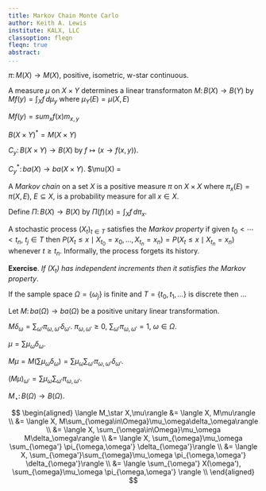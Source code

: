 ```yaml
---
title: Markov Chain Monte Carlo
author: Keith A. Lewis
institute: KALX, LLC
classoption: fleqn
fleqn: true
abstract: 
...
```


$\pi\colon M(X)\to M(X)$, positive, isometric, w-star continuous.

A measure $\mu$ on $X\times Y$ determines a linear transformaton
$M\colon B(X)\to B(Y)$ by $Mf(y) = \int_X f\,d\mu_y$
where $\mu_Y(E) = \mu(X,E)$

$Mf(y) = sum_x f(x) m_{x,y}$

$B(X\times Y)^* = M(X\times Y)$

$C_y\colon B(X\times Y) \to B(X)$ by $f\mapsto (x \to f(x,y))$.

$C_y^*\colon ba(X)\to ba(X\times Y)$. $\mu(X) = 

A _Markov chain_ on a set $X$ is a positive measure $\pi$ on $X\times X$ 
where  $\pi_x(E) = \pi(X,E)$, $E\subseteq X$, is a probability measure
for all $x\in X$.

Define $\Pi\colon B(X)\to B(X)$ by $\Pi(f)(x) = \int_X f\,d\pi_x$.

A stochastic process $(X_t)_{t\in T}$ satisfies the _Markov property_
if given $t_0 < \cdots < t_n$, $t_j\in T$ then
$P(X_t \le x \mid X_{t_0} = x_0, \ldots, X_{t_n} = x_n) = P(X_t \le x \mid X_{t_n} = x_n)$
whenever $t \ge t_n$. Informally, the process forgets its history.

__Exercise__. _If $(X_t)$ has independent increments then it satisfies the Markov property_.

If the sample space $\Omega = \{\omega_j\}$ is finite and $T = \{t_0,t_1,\ldots\}$ is
discrete then ...

Let $M\colon ba(\Omega)\to ba(\Omega)$ be a positive unitary linear transformation.

$M\delta_\omega = \sum_{\omega'} \pi_{\omega,\omega'} \delta_{\omega'}$.
$\pi_{\omega,\omega'} \ge 0$, $\sum_{\omega'} \pi_{\omega,\omega'} = 1$, $\omega\in\Omega$.

$\mu = \sum \mu_\omega\delta_\omega$.

$M\mu = M(\sum \mu_\omega\delta_\omega) = \sum \mu_\omega \sum_{\omega'} \pi_{\omega,\omega'} \delta_{\omega'}$.

$(M\mu)_{\omega'} = \sum \mu_\omega \sum_{\omega'} \pi_{\omega,\omega'}$.

$M_\star\colon B(\Omega)\to B(\Omega)$.

$$
\begin{aligned}
\langle M_\star X,\mu\rangle
	&= \langle X, M\mu\rangle \\
	&= \langle X, M\sum_{\omega\in\Omega}\mu_\omega\delta_\omega\rangle \\
	&= \langle X, \sum_{\omega\in\Omega}\mu_\omega M\delta_\omega\rangle \\
	&= \langle X, \sum_{\omega}\mu_\omega \sum_{\omega'} \pi_{\omega,\omega'} \delta_{\omega'}\rangle \\
	&= \langle X, \sum_{\omega'}\sum_{\omega}\mu_\omega \pi_{\omega,\omega'} \delta_{\omega'}\rangle \\
	&= \langle \sum_{\omega'} X(\omega'), \sum_{\omega}\mu_\omega \pi_{\omega,\omega'} \rangle \\
\end{aligned}
$$
